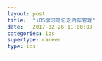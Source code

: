 ```yaml
---
layout: post
title:  "iOS学习笔记之内存管理"
date:   2017-02-26 11:00:03
categories: ios
supertype: career
type: ios
---
```


